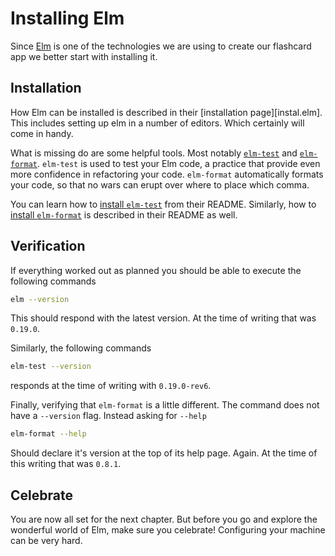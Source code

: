 # Installing Elm
Since [Elm][elm] is one of the technologies we are using to create our flashcard app we
better start with installing it.

## Installation
How Elm can be installed is described in their [installation page][instal.elm].
This includes setting up elm in a number of editors. Which certainly will come
in handy.

What is missing do are some helpful tools. Most notably [`elm-test`][elm-test]
and [`elm-format`][elm-format].
`elm-test` is used to test your Elm code, a practice that provide even more
confidence in refactoring your code.
`elm-format` automatically formats your code, so that no wars can erupt over
where to place which comma.

You can learn how to [install `elm-test`][install.elm-test] from their README.
Similarly, how to [install `elm-format`][install.elm-format] is described in
their README as well.

## Verification
If everything worked out as planned you should be able to execute the following
commands

```sh
elm --version
```

This should respond with the latest version. At the time of writing that was
`0.19.0`.

Similarly, the following commands

```sh
elm-test --version
```

responds at the time of writing with `0.19.0-rev6`.

Finally, verifying that `elm-format` is a little different. The command does not
have a `--version` flag. Instead asking for `--help`


```sh
elm-format --help
```

Should declare it's version at the top of its help page. Again. At the time of
this writing that was `0.8.1`.

## Celebrate
You are now all set for the next chapter. But before you go and explore the
wonderful world of Elm, make sure you celebrate! Configuring your machine can be
very hard.

[elm]: https://elm-lang.org/
[install.elm]: https://guide.elm-lang.org/install.html
[elm-test]: https://github.com/elm-explorations/test
[install.elm-test]: https://github.com/elm-explorations/test#running-tests-locally
[elm-format]: https://github.com/avh4/elm-format
[install.elm-format]: https://github.com/avh4/elm-format#installation-

